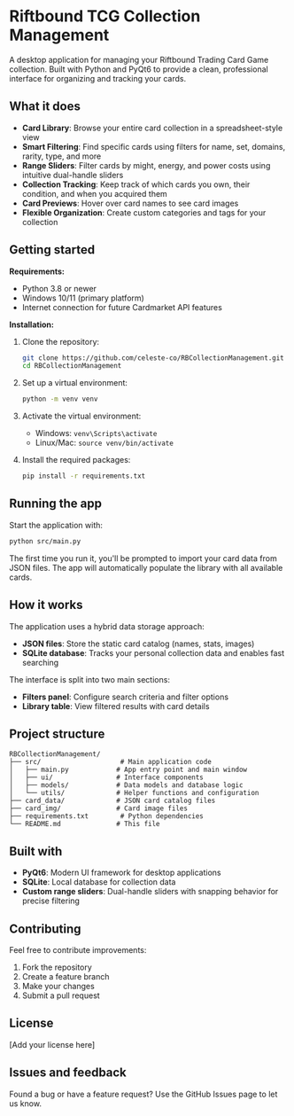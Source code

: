 # Riftbound TCG Collection Management

A desktop application for managing your Riftbound Trading Card Game collection. Built with Python and PyQt6 to provide a clean, professional interface for organizing and tracking your cards.

## What it does

- **Card Library**: Browse your entire card collection in a spreadsheet-style view
- **Smart Filtering**: Find specific cards using filters for name, set, domains, rarity, type, and more
- **Range Sliders**: Filter cards by might, energy, and power costs using intuitive dual-handle sliders
- **Collection Tracking**: Keep track of which cards you own, their condition, and when you acquired them
- **Card Previews**: Hover over card names to see card images
- **Flexible Organization**: Create custom categories and tags for your collection

## Getting started

**Requirements:**
- Python 3.8 or newer
- Windows 10/11 (primary platform)
- Internet connection for future Cardmarket API features

**Installation:**
1. Clone the repository:
   ```bash
   git clone https://github.com/celeste-co/RBCollectionManagement.git
   cd RBCollectionManagement
   ```

2. Set up a virtual environment:
   ```bash
   python -m venv venv
   ```

3. Activate the virtual environment:
   - Windows: `venv\Scripts\activate`
   - Linux/Mac: `source venv/bin/activate`

4. Install the required packages:
   ```bash
   pip install -r requirements.txt
   ```

## Running the app

Start the application with:
```bash
python src/main.py
```

The first time you run it, you'll be prompted to import your card data from JSON files. The app will automatically populate the library with all available cards.

## How it works

The application uses a hybrid data storage approach:
- **JSON files**: Store the static card catalog (names, stats, images)
- **SQLite database**: Tracks your personal collection data and enables fast searching

The interface is split into two main sections:
- **Filters panel**: Configure search criteria and filter options
- **Library table**: View filtered results with card details

## Project structure

```
RBCollectionManagement/
├── src/                    # Main application code
│   ├── main.py            # App entry point and main window
│   ├── ui/                # Interface components
│   ├── models/            # Data models and database logic
│   └── utils/             # Helper functions and configuration
├── card_data/             # JSON card catalog files
├── card_img/              # Card image files
├── requirements.txt        # Python dependencies
└── README.md              # This file
```

## Built with

- **PyQt6**: Modern UI framework for desktop applications
- **SQLite**: Local database for collection data
- **Custom range sliders**: Dual-handle sliders with snapping behavior for precise filtering

## Contributing

Feel free to contribute improvements:
1. Fork the repository
2. Create a feature branch
3. Make your changes
4. Submit a pull request

## License

[Add your license here]

## Issues and feedback

Found a bug or have a feature request? Use the GitHub Issues page to let us know.

